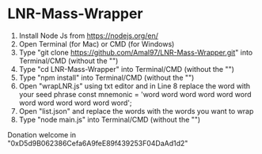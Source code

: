 # LNR-Mass-Wrapper

1) Install Node Js from https://nodejs.org/en/
2) Open Terminal (for Mac) or CMD (for Windows)
3) Type "git clone https://github.com/Amal97/LNR-Mass-Wrapper.git" into Terminal/CMD (without the "") 
4) Type "cd LNR-Mass-Wrapper" into Terminal/CMD (without the "") 
5) Type "npm install" into Terminal/CMD (without the "") 
6) Open "wrapLNR.js" using txt editor and in Line 8 replace the word with your seed phrase
  const mnemonic = 'word word word word word word word word word word word word';
7) Open "list.json" and replace the words with the words you want to wrap
8) Type "node main.js" into Terminal/CMD (without the "")

Donation welcome in "0xD5d9B062386Cefa6A9feE89f439253F04DaAd1d2"
